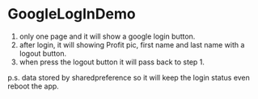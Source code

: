 # GoogleLogInDemo

1. only one page and it will show a google login button.
2. after login, it will showing Profit pic, first name and last name with a logout button.
3. when press the logout button it will pass back to step 1.

p.s. data stored by sharedpreference so it will keep the login status even reboot the app.

